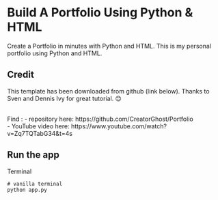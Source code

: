 # Build A Portfolio Using Python & HTML
Create a Portfolio in minutes with Python and HTML. This is my personal portfolio using Python and HTML.<br>

## Credit
This template has been downloaded from github (link below). Thanks to Sven and Dennis Ivy for great tutorial. 😊

<br>
Find :
- repository here: https://github.com/CreatorGhost/Portfolio
<br>
- YouTube video here: https://www.youtube.com/watch?v=Zq7TQTabG34&t=4s

## Run the app
Terminal
```
# vanilla terminal
python app.py
```